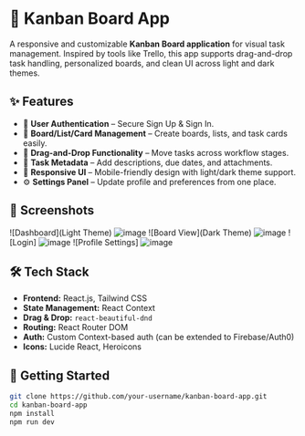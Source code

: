 # 🧠 Kanban Board App

A responsive and customizable **Kanban Board application** for visual task management. Inspired by tools like Trello, this app supports drag-and-drop task handling, personalized boards, and clean UI across light and dark themes.

## ✨ Features

- 🔐 **User Authentication** – Secure Sign Up & Sign In.
- 🧩 **Board/List/Card Management** – Create boards, lists, and task cards easily.
- 🔁 **Drag-and-Drop Functionality** – Move tasks across workflow stages.
- 📅 **Task Metadata** – Add descriptions, due dates, and attachments.
- 🎨 **Responsive UI** – Mobile-friendly design with light/dark theme support.
- ⚙️ **Settings Panel** – Update profile and preferences from one place.

## 📸 Screenshots

![Dashboard](Light Theme)
![image](https://github.com/user-attachments/assets/182f5b45-cd64-4d2a-9be8-93f487a44882)
![Board View](Dark Theme)
![image](https://github.com/user-attachments/assets/d8605ee9-de32-4125-8510-4ca3dd8c6791)
![Login]
![image](https://github.com/user-attachments/assets/29a2b075-3bcd-4f30-8cde-4d2f55899ee3)
![Profile Settings]
![image](https://github.com/user-attachments/assets/637f4b62-c84e-4b4e-9095-0d65067acf87)


## 🛠️ Tech Stack

- **Frontend:** React.js, Tailwind CSS
- **State Management:** React Context
- **Drag & Drop:** `react-beautiful-dnd`
- **Routing:** React Router DOM
- **Auth:** Custom Context-based auth (can be extended to Firebase/Auth0)
- **Icons:** Lucide React, Heroicons


## 🚀 Getting Started

```bash
git clone https://github.com/your-username/kanban-board-app.git
cd kanban-board-app
npm install
npm run dev


